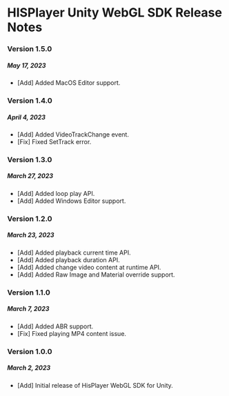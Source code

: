 # HISPlayer Unity WebGL SDK Release Notes

### Version 1.5.0
##### May 17, 2023
- [Add] Added MacOS Editor support.

### Version 1.4.0
##### April 4, 2023
- [Add] Added VideoTrackChange event.
- [Fix] Fixed SetTrack error.

### Version 1.3.0
##### March 27, 2023
- [Add] Added loop play API.
- [Add] Added Windows Editor support.

### Version 1.2.0
##### March 23, 2023
- [Add] Added playback current time API.
- [Add] Added playback duration API.
- [Add] Added change video content at runtime API.
- [Add] Added Raw Image and Material override support.

### Version 1.1.0
##### March 7, 2023
- [Add] Added ABR support.
- [Fix] Fixed playing MP4 content issue.

### Version 1.0.0
##### March 2, 2023
- [Add] Initial release of HisPlayer WebGL SDK for Unity.
